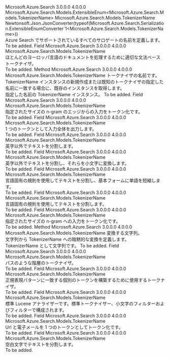 <Type Name="TokenizerName" FullName="Microsoft.Azure.Search.Models.TokenizerName">
  <TypeSignature Language="C#" Value="public sealed class TokenizerName : Microsoft.Azure.Search.Models.ExtensibleEnum&lt;Microsoft.Azure.Search.Models.TokenizerName&gt;" />
  <TypeSignature Language="ILAsm" Value=".class public auto ansi sealed beforefieldinit TokenizerName extends Microsoft.Azure.Search.Models.ExtensibleEnum`1&lt;class Microsoft.Azure.Search.Models.TokenizerName&gt;" />
  <TypeSignature Language="DocId" Value="T:Microsoft.Azure.Search.Models.TokenizerName" />
  <TypeSignature Language="VB.NET" Value="Public NotInheritable Class TokenizerName&#xA;Inherits ExtensibleEnum(Of TokenizerName)" />
  <TypeSignature Language="F#" Value="type TokenizerName = class&#xA;    inherit ExtensibleEnum&lt;TokenizerName&gt;" />
  <AssemblyInfo>
    <AssemblyName>Microsoft.Azure.Search</AssemblyName>
    <AssemblyVersion>3.0.0.0</AssemblyVersion>
    <AssemblyVersion>4.0.0.0</AssemblyVersion>
  </AssemblyInfo>
  <Base>
    <BaseTypeName>Microsoft.Azure.Search.Models.ExtensibleEnum&lt;Microsoft.Azure.Search.Models.TokenizerName&gt;</BaseTypeName>
    <BaseTypeArguments>
      <BaseTypeArgument TypeParamName="T">Microsoft.Azure.Search.Models.TokenizerName</BaseTypeArgument>
    </BaseTypeArguments>
  </Base>
  <Interfaces />
  <Attributes>
    <Attribute>
      <AttributeName>Newtonsoft.Json.JsonConverter(typeof(Microsoft.Azure.Search.Serialization.ExtensibleEnumConverter`1&lt;Microsoft.Azure.Search.Models.TokenizerName&gt;))</AttributeName>
    </Attribute>
  </Attributes>
  <Docs>
    <summary>
            Azure Search でサポートされているすべてのサロゲートの名前を定義します。
            <see href="https://docs.microsoft.com/rest/api/searchservice/Custom-analyzers-in-Azure-Search" /></summary>
    <remarks>To be added.</remarks>
  </Docs>
  <Members>
    <Member MemberName="Classic">
      <MemberSignature Language="C#" Value="public static readonly Microsoft.Azure.Search.Models.TokenizerName Classic;" />
      <MemberSignature Language="ILAsm" Value=".field public static initonly class Microsoft.Azure.Search.Models.TokenizerName Classic" />
      <MemberSignature Language="DocId" Value="F:Microsoft.Azure.Search.Models.TokenizerName.Classic" />
      <MemberSignature Language="VB.NET" Value="Public Shared ReadOnly Classic As TokenizerName " />
      <MemberSignature Language="F#" Value=" staticval mutable Classic : Microsoft.Azure.Search.Models.TokenizerName" Usage="Microsoft.Azure.Search.Models.TokenizerName.Classic" />
      <MemberType>Field</MemberType>
      <AssemblyInfo>
        <AssemblyName>Microsoft.Azure.Search</AssemblyName>
        <AssemblyVersion>3.0.0.0</AssemblyVersion>
        <AssemblyVersion>4.0.0.0</AssemblyVersion>
      </AssemblyInfo>
      <ReturnValue>
        <ReturnType>Microsoft.Azure.Search.Models.TokenizerName</ReturnType>
      </ReturnValue>
      <Docs>
        <summary>
            ほとんどのヨーロッパ言語のドキュメントを処理するために適切な文法ベース トークナイザ。
            <see href="http://lucene.apache.org/core/4_10_3/analyzers-common/org/apache/lucene/analysis/standard/ClassicTokenizer.html" /></summary>
        <remarks>To be added.</remarks>
      </Docs>
    </Member>
    <Member MemberName="Create">
      <MemberSignature Language="C#" Value="public static Microsoft.Azure.Search.Models.TokenizerName Create (string name);" />
      <MemberSignature Language="ILAsm" Value=".method public static hidebysig class Microsoft.Azure.Search.Models.TokenizerName Create(string name) cil managed" />
      <MemberSignature Language="DocId" Value="M:Microsoft.Azure.Search.Models.TokenizerName.Create(System.String)" />
      <MemberSignature Language="VB.NET" Value="Public Shared Function Create (name As String) As TokenizerName" />
      <MemberSignature Language="F#" Value="static member Create : string -&gt; Microsoft.Azure.Search.Models.TokenizerName" Usage="Microsoft.Azure.Search.Models.TokenizerName.Create name" />
      <MemberType>Method</MemberType>
      <AssemblyInfo>
        <AssemblyName>Microsoft.Azure.Search</AssemblyName>
        <AssemblyVersion>3.0.0.0</AssemblyVersion>
        <AssemblyVersion>4.0.0.0</AssemblyVersion>
      </AssemblyInfo>
      <ReturnValue>
        <ReturnType>Microsoft.Azure.Search.Models.TokenizerName</ReturnType>
      </ReturnValue>
      <Parameters>
        <Parameter Name="name" Type="System.String" />
      </Parameters>
      <Docs>
        <param name="name">トークナイザの名前です。</param>
        <summary>
            TokenizerName インスタンスの新規作成または既知のトークナイザの指定した名前に一致する場合に、既存のインスタンスを取得します。
            </summary>
        <returns>指定した名前の TokenizerName インスタンス。</returns>
        <remarks>To be added.</remarks>
      </Docs>
    </Member>
    <Member MemberName="EdgeNGram">
      <MemberSignature Language="C#" Value="public static readonly Microsoft.Azure.Search.Models.TokenizerName EdgeNGram;" />
      <MemberSignature Language="ILAsm" Value=".field public static initonly class Microsoft.Azure.Search.Models.TokenizerName EdgeNGram" />
      <MemberSignature Language="DocId" Value="F:Microsoft.Azure.Search.Models.TokenizerName.EdgeNGram" />
      <MemberSignature Language="VB.NET" Value="Public Shared ReadOnly EdgeNGram As TokenizerName " />
      <MemberSignature Language="F#" Value=" staticval mutable EdgeNGram : Microsoft.Azure.Search.Models.TokenizerName" Usage="Microsoft.Azure.Search.Models.TokenizerName.EdgeNGram" />
      <MemberType>Field</MemberType>
      <AssemblyInfo>
        <AssemblyName>Microsoft.Azure.Search</AssemblyName>
        <AssemblyVersion>3.0.0.0</AssemblyVersion>
        <AssemblyVersion>4.0.0.0</AssemblyVersion>
      </AssemblyInfo>
      <ReturnValue>
        <ReturnType>Microsoft.Azure.Search.Models.TokenizerName</ReturnType>
      </ReturnValue>
      <Docs>
        <summary>
            指定されたサイズの n-gram のエッジからの入力をトークン化です。
            <see href="https://lucene.apache.org/core/4_10_3/analyzers-common/org/apache/lucene/analysis/ngram/EdgeNGramTokenizer.html" /></summary>
        <remarks>To be added.</remarks>
      </Docs>
    </Member>
    <Member MemberName="Keyword">
      <MemberSignature Language="C#" Value="public static readonly Microsoft.Azure.Search.Models.TokenizerName Keyword;" />
      <MemberSignature Language="ILAsm" Value=".field public static initonly class Microsoft.Azure.Search.Models.TokenizerName Keyword" />
      <MemberSignature Language="DocId" Value="F:Microsoft.Azure.Search.Models.TokenizerName.Keyword" />
      <MemberSignature Language="VB.NET" Value="Public Shared ReadOnly Keyword As TokenizerName " />
      <MemberSignature Language="F#" Value=" staticval mutable Keyword : Microsoft.Azure.Search.Models.TokenizerName" Usage="Microsoft.Azure.Search.Models.TokenizerName.Keyword" />
      <MemberType>Field</MemberType>
      <AssemblyInfo>
        <AssemblyName>Microsoft.Azure.Search</AssemblyName>
        <AssemblyVersion>3.0.0.0</AssemblyVersion>
        <AssemblyVersion>4.0.0.0</AssemblyVersion>
      </AssemblyInfo>
      <ReturnValue>
        <ReturnType>Microsoft.Azure.Search.Models.TokenizerName</ReturnType>
      </ReturnValue>
      <Docs>
        <summary>
            1 つのトークンとして入力全体を出力します。
            <see href="http://lucene.apache.org/core/4_10_3/analyzers-common/org/apache/lucene/analysis/core/KeywordTokenizer.html" /></summary>
        <remarks>To be added.</remarks>
      </Docs>
    </Member>
    <Member MemberName="Letter">
      <MemberSignature Language="C#" Value="public static readonly Microsoft.Azure.Search.Models.TokenizerName Letter;" />
      <MemberSignature Language="ILAsm" Value=".field public static initonly class Microsoft.Azure.Search.Models.TokenizerName Letter" />
      <MemberSignature Language="DocId" Value="F:Microsoft.Azure.Search.Models.TokenizerName.Letter" />
      <MemberSignature Language="VB.NET" Value="Public Shared ReadOnly Letter As TokenizerName " />
      <MemberSignature Language="F#" Value=" staticval mutable Letter : Microsoft.Azure.Search.Models.TokenizerName" Usage="Microsoft.Azure.Search.Models.TokenizerName.Letter" />
      <MemberType>Field</MemberType>
      <AssemblyInfo>
        <AssemblyName>Microsoft.Azure.Search</AssemblyName>
        <AssemblyVersion>3.0.0.0</AssemblyVersion>
        <AssemblyVersion>4.0.0.0</AssemblyVersion>
      </AssemblyInfo>
      <ReturnValue>
        <ReturnType>Microsoft.Azure.Search.Models.TokenizerName</ReturnType>
      </ReturnValue>
      <Docs>
        <summary>
            英字以外でテキストを分割します。
            <see href="http://lucene.apache.org/core/4_10_3/analyzers-common/org/apache/lucene/analysis/core/LetterTokenizer.html" /></summary>
        <remarks>To be added.</remarks>
      </Docs>
    </Member>
    <Member MemberName="Lowercase">
      <MemberSignature Language="C#" Value="public static readonly Microsoft.Azure.Search.Models.TokenizerName Lowercase;" />
      <MemberSignature Language="ILAsm" Value=".field public static initonly class Microsoft.Azure.Search.Models.TokenizerName Lowercase" />
      <MemberSignature Language="DocId" Value="F:Microsoft.Azure.Search.Models.TokenizerName.Lowercase" />
      <MemberSignature Language="VB.NET" Value="Public Shared ReadOnly Lowercase As TokenizerName " />
      <MemberSignature Language="F#" Value=" staticval mutable Lowercase : Microsoft.Azure.Search.Models.TokenizerName" Usage="Microsoft.Azure.Search.Models.TokenizerName.Lowercase" />
      <MemberType>Field</MemberType>
      <AssemblyInfo>
        <AssemblyName>Microsoft.Azure.Search</AssemblyName>
        <AssemblyVersion>3.0.0.0</AssemblyVersion>
        <AssemblyVersion>4.0.0.0</AssemblyVersion>
      </AssemblyInfo>
      <ReturnValue>
        <ReturnType>Microsoft.Azure.Search.Models.TokenizerName</ReturnType>
      </ReturnValue>
      <Docs>
        <summary>
            英字以外でテキストを分割し、それらを小文字に変換します。
            <see href="http://lucene.apache.org/core/4_10_3/analyzers-common/org/apache/lucene/analysis/core/LowerCaseTokenizer.html" /></summary>
        <remarks>To be added.</remarks>
      </Docs>
    </Member>
    <Member MemberName="MicrosoftLanguageStemmingTokenizer">
      <MemberSignature Language="C#" Value="public static readonly Microsoft.Azure.Search.Models.TokenizerName MicrosoftLanguageStemmingTokenizer;" />
      <MemberSignature Language="ILAsm" Value=".field public static initonly class Microsoft.Azure.Search.Models.TokenizerName MicrosoftLanguageStemmingTokenizer" />
      <MemberSignature Language="DocId" Value="F:Microsoft.Azure.Search.Models.TokenizerName.MicrosoftLanguageStemmingTokenizer" />
      <MemberSignature Language="VB.NET" Value="Public Shared ReadOnly MicrosoftLanguageStemmingTokenizer As TokenizerName " />
      <MemberSignature Language="F#" Value=" staticval mutable MicrosoftLanguageStemmingTokenizer : Microsoft.Azure.Search.Models.TokenizerName" Usage="Microsoft.Azure.Search.Models.TokenizerName.MicrosoftLanguageStemmingTokenizer" />
      <MemberType>Field</MemberType>
      <AssemblyInfo>
        <AssemblyName>Microsoft.Azure.Search</AssemblyName>
        <AssemblyVersion>3.0.0.0</AssemblyVersion>
        <AssemblyVersion>4.0.0.0</AssemblyVersion>
      </AssemblyInfo>
      <ReturnValue>
        <ReturnType>Microsoft.Azure.Search.Models.TokenizerName</ReturnType>
      </ReturnValue>
      <Docs>
        <summary>
            言語固有の規則を使用してテキストを分割し、基本フォームに単語を短縮します。
            </summary>
        <remarks>To be added.</remarks>
      </Docs>
    </Member>
    <Member MemberName="MicrosoftLanguageTokenizer">
      <MemberSignature Language="C#" Value="public static readonly Microsoft.Azure.Search.Models.TokenizerName MicrosoftLanguageTokenizer;" />
      <MemberSignature Language="ILAsm" Value=".field public static initonly class Microsoft.Azure.Search.Models.TokenizerName MicrosoftLanguageTokenizer" />
      <MemberSignature Language="DocId" Value="F:Microsoft.Azure.Search.Models.TokenizerName.MicrosoftLanguageTokenizer" />
      <MemberSignature Language="VB.NET" Value="Public Shared ReadOnly MicrosoftLanguageTokenizer As TokenizerName " />
      <MemberSignature Language="F#" Value=" staticval mutable MicrosoftLanguageTokenizer : Microsoft.Azure.Search.Models.TokenizerName" Usage="Microsoft.Azure.Search.Models.TokenizerName.MicrosoftLanguageTokenizer" />
      <MemberType>Field</MemberType>
      <AssemblyInfo>
        <AssemblyName>Microsoft.Azure.Search</AssemblyName>
        <AssemblyVersion>3.0.0.0</AssemblyVersion>
        <AssemblyVersion>4.0.0.0</AssemblyVersion>
      </AssemblyInfo>
      <ReturnValue>
        <ReturnType>Microsoft.Azure.Search.Models.TokenizerName</ReturnType>
      </ReturnValue>
      <Docs>
        <summary>
            言語固有の規則を使用してテキストを分割します。
            </summary>
        <remarks>To be added.</remarks>
      </Docs>
    </Member>
    <Member MemberName="NGram">
      <MemberSignature Language="C#" Value="public static readonly Microsoft.Azure.Search.Models.TokenizerName NGram;" />
      <MemberSignature Language="ILAsm" Value=".field public static initonly class Microsoft.Azure.Search.Models.TokenizerName NGram" />
      <MemberSignature Language="DocId" Value="F:Microsoft.Azure.Search.Models.TokenizerName.NGram" />
      <MemberSignature Language="VB.NET" Value="Public Shared ReadOnly NGram As TokenizerName " />
      <MemberSignature Language="F#" Value=" staticval mutable NGram : Microsoft.Azure.Search.Models.TokenizerName" Usage="Microsoft.Azure.Search.Models.TokenizerName.NGram" />
      <MemberType>Field</MemberType>
      <AssemblyInfo>
        <AssemblyName>Microsoft.Azure.Search</AssemblyName>
        <AssemblyVersion>3.0.0.0</AssemblyVersion>
        <AssemblyVersion>4.0.0.0</AssemblyVersion>
      </AssemblyInfo>
      <ReturnValue>
        <ReturnType>Microsoft.Azure.Search.Models.TokenizerName</ReturnType>
      </ReturnValue>
      <Docs>
        <summary>
            指定されたサイズの n-gram への入力をトークン化です。
            <see href="http://lucene.apache.org/core/4_10_3/analyzers-common/org/apache/lucene/analysis/ngram/NGramTokenizer.html" /></summary>
        <remarks>To be added.</remarks>
      </Docs>
    </Member>
    <Member MemberName="op_Implicit">
      <MemberSignature Language="C#" Value="public static implicit operator Microsoft.Azure.Search.Models.TokenizerName (string name);" />
      <MemberSignature Language="ILAsm" Value=".method public static hidebysig specialname class Microsoft.Azure.Search.Models.TokenizerName op_Implicit(string name) cil managed" />
      <MemberSignature Language="DocId" Value="M:Microsoft.Azure.Search.Models.TokenizerName.op_Implicit(System.String)~Microsoft.Azure.Search.Models.TokenizerName" />
      <MemberSignature Language="VB.NET" Value="Public Shared Widening Operator CType (name As String) As TokenizerName" />
      <MemberSignature Language="F#" Value="static member op_Implicit : string -&gt; Microsoft.Azure.Search.Models.TokenizerName" Usage="Microsoft.Azure.Search.Models.TokenizerName.op_Implicit name" />
      <MemberType>Method</MemberType>
      <AssemblyInfo>
        <AssemblyName>Microsoft.Azure.Search</AssemblyName>
        <AssemblyVersion>3.0.0.0</AssemblyVersion>
        <AssemblyVersion>4.0.0.0</AssemblyVersion>
      </AssemblyInfo>
      <ReturnValue>
        <ReturnType>Microsoft.Azure.Search.Models.TokenizerName</ReturnType>
      </ReturnValue>
      <Parameters>
        <Parameter Name="name" Type="System.String" />
      </Parameters>
      <Docs>
        <param name="name">変換する文字列。</param>
        <summary>
            文字列から TokenizerName への暗黙的な変換を定義します。
            </summary>
        <returns>TokenizerName として文字列です。</returns>
        <remarks>To be added.</remarks>
      </Docs>
    </Member>
    <Member MemberName="PathHierarchy">
      <MemberSignature Language="C#" Value="public static readonly Microsoft.Azure.Search.Models.TokenizerName PathHierarchy;" />
      <MemberSignature Language="ILAsm" Value=".field public static initonly class Microsoft.Azure.Search.Models.TokenizerName PathHierarchy" />
      <MemberSignature Language="DocId" Value="F:Microsoft.Azure.Search.Models.TokenizerName.PathHierarchy" />
      <MemberSignature Language="VB.NET" Value="Public Shared ReadOnly PathHierarchy As TokenizerName " />
      <MemberSignature Language="F#" Value=" staticval mutable PathHierarchy : Microsoft.Azure.Search.Models.TokenizerName" Usage="Microsoft.Azure.Search.Models.TokenizerName.PathHierarchy" />
      <MemberType>Field</MemberType>
      <AssemblyInfo>
        <AssemblyName>Microsoft.Azure.Search</AssemblyName>
        <AssemblyVersion>3.0.0.0</AssemblyVersion>
        <AssemblyVersion>4.0.0.0</AssemblyVersion>
      </AssemblyInfo>
      <ReturnValue>
        <ReturnType>Microsoft.Azure.Search.Models.TokenizerName</ReturnType>
      </ReturnValue>
      <Docs>
        <summary>
            パスのような階層のトークナイザ。
            <see href="http://lucene.apache.org/core/4_10_3/analyzers-common/org/apache/lucene/analysis/path/PathHierarchyTokenizer.html" /></summary>
        <remarks>To be added.</remarks>
      </Docs>
    </Member>
    <Member MemberName="Pattern">
      <MemberSignature Language="C#" Value="public static readonly Microsoft.Azure.Search.Models.TokenizerName Pattern;" />
      <MemberSignature Language="ILAsm" Value=".field public static initonly class Microsoft.Azure.Search.Models.TokenizerName Pattern" />
      <MemberSignature Language="DocId" Value="F:Microsoft.Azure.Search.Models.TokenizerName.Pattern" />
      <MemberSignature Language="VB.NET" Value="Public Shared ReadOnly Pattern As TokenizerName " />
      <MemberSignature Language="F#" Value=" staticval mutable Pattern : Microsoft.Azure.Search.Models.TokenizerName" Usage="Microsoft.Azure.Search.Models.TokenizerName.Pattern" />
      <MemberType>Field</MemberType>
      <AssemblyInfo>
        <AssemblyName>Microsoft.Azure.Search</AssemblyName>
        <AssemblyVersion>3.0.0.0</AssemblyVersion>
        <AssemblyVersion>4.0.0.0</AssemblyVersion>
      </AssemblyInfo>
      <ReturnValue>
        <ReturnType>Microsoft.Azure.Search.Models.TokenizerName</ReturnType>
      </ReturnValue>
      <Docs>
        <summary>
            正規表現パターンに一致する個別のトークンを構築するために使用するトークナイザ。
            <see href="http://lucene.apache.org/core/4_10_3/analyzers-common/org/apache/lucene/analysis/pattern/PatternTokenizer.html" /></summary>
        <remarks>To be added.</remarks>
      </Docs>
    </Member>
    <Member MemberName="Standard">
      <MemberSignature Language="C#" Value="public static readonly Microsoft.Azure.Search.Models.TokenizerName Standard;" />
      <MemberSignature Language="ILAsm" Value=".field public static initonly class Microsoft.Azure.Search.Models.TokenizerName Standard" />
      <MemberSignature Language="DocId" Value="F:Microsoft.Azure.Search.Models.TokenizerName.Standard" />
      <MemberSignature Language="VB.NET" Value="Public Shared ReadOnly Standard As TokenizerName " />
      <MemberSignature Language="F#" Value=" staticval mutable Standard : Microsoft.Azure.Search.Models.TokenizerName" Usage="Microsoft.Azure.Search.Models.TokenizerName.Standard" />
      <MemberType>Field</MemberType>
      <AssemblyInfo>
        <AssemblyName>Microsoft.Azure.Search</AssemblyName>
        <AssemblyVersion>3.0.0.0</AssemblyVersion>
        <AssemblyVersion>4.0.0.0</AssemblyVersion>
      </AssemblyInfo>
      <ReturnValue>
        <ReturnType>Microsoft.Azure.Search.Models.TokenizerName</ReturnType>
      </ReturnValue>
      <Docs>
        <summary>
            標準 Lucene アナライザーです。標準トークナイザー、小文字のフィルターおよびフィルターで構成されます。
            <see href="http://lucene.apache.org/core/4_10_3/analyzers-common/org/apache/lucene/analysis/standard/StandardTokenizer.html" /></summary>
        <remarks>To be added.</remarks>
      </Docs>
    </Member>
    <Member MemberName="UaxUrlEmail">
      <MemberSignature Language="C#" Value="public static readonly Microsoft.Azure.Search.Models.TokenizerName UaxUrlEmail;" />
      <MemberSignature Language="ILAsm" Value=".field public static initonly class Microsoft.Azure.Search.Models.TokenizerName UaxUrlEmail" />
      <MemberSignature Language="DocId" Value="F:Microsoft.Azure.Search.Models.TokenizerName.UaxUrlEmail" />
      <MemberSignature Language="VB.NET" Value="Public Shared ReadOnly UaxUrlEmail As TokenizerName " />
      <MemberSignature Language="F#" Value=" staticval mutable UaxUrlEmail : Microsoft.Azure.Search.Models.TokenizerName" Usage="Microsoft.Azure.Search.Models.TokenizerName.UaxUrlEmail" />
      <MemberType>Field</MemberType>
      <AssemblyInfo>
        <AssemblyName>Microsoft.Azure.Search</AssemblyName>
        <AssemblyVersion>3.0.0.0</AssemblyVersion>
        <AssemblyVersion>4.0.0.0</AssemblyVersion>
      </AssemblyInfo>
      <ReturnValue>
        <ReturnType>Microsoft.Azure.Search.Models.TokenizerName</ReturnType>
      </ReturnValue>
      <Docs>
        <summary>
            Url と電子メールを 1 つのトークンとしてトークン化です。
            <see href="http://lucene.apache.org/core/4_10_3/analyzers-common/org/apache/lucene/analysis/standard/UAX29URLEmailTokenizer.html" /></summary>
        <remarks>To be added.</remarks>
      </Docs>
    </Member>
    <Member MemberName="Whitespace">
      <MemberSignature Language="C#" Value="public static readonly Microsoft.Azure.Search.Models.TokenizerName Whitespace;" />
      <MemberSignature Language="ILAsm" Value=".field public static initonly class Microsoft.Azure.Search.Models.TokenizerName Whitespace" />
      <MemberSignature Language="DocId" Value="F:Microsoft.Azure.Search.Models.TokenizerName.Whitespace" />
      <MemberSignature Language="VB.NET" Value="Public Shared ReadOnly Whitespace As TokenizerName " />
      <MemberSignature Language="F#" Value=" staticval mutable Whitespace : Microsoft.Azure.Search.Models.TokenizerName" Usage="Microsoft.Azure.Search.Models.TokenizerName.Whitespace" />
      <MemberType>Field</MemberType>
      <AssemblyInfo>
        <AssemblyName>Microsoft.Azure.Search</AssemblyName>
        <AssemblyVersion>3.0.0.0</AssemblyVersion>
        <AssemblyVersion>4.0.0.0</AssemblyVersion>
      </AssemblyInfo>
      <ReturnValue>
        <ReturnType>Microsoft.Azure.Search.Models.TokenizerName</ReturnType>
      </ReturnValue>
      <Docs>
        <summary>
            空白文字でテキストを分割します。
            <see href="http://lucene.apache.org/core/4_10_3/analyzers-common/org/apache/lucene/analysis/core/WhitespaceTokenizer.html" /></summary>
        <remarks>To be added.</remarks>
      </Docs>
    </Member>
  </Members>
</Type>